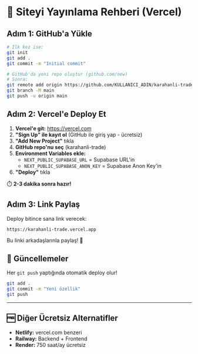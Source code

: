 # 🚀 Siteyi Yayınlama Rehberi (Vercel)

## Adım 1: GitHub'a Yükle

```bash
# İlk kez ise:
git init
git add .
git commit -m "Initial commit"

# GitHub'da yeni repo oluştur (github.com/new)
# Sonra:
git remote add origin https://github.com/KULLANICI_ADIN/karahanli-trade.git
git branch -M main
git push -u origin main
```

## Adım 2: Vercel'e Deploy Et

1. **Vercel'e git:** https://vercel.com
2. **"Sign Up" ile kayıt ol** (GitHub ile giriş yap - ücretsiz)
3. **"Add New Project"** tıkla
4. **GitHub repo'nu seç** (karahanli-trade)
5. **Environment Variables ekle:**
   - `NEXT_PUBLIC_SUPABASE_URL` = Supabase URL'in
   - `NEXT_PUBLIC_SUPABASE_ANON_KEY` = Supabase Anon Key'in
6. **"Deploy"** tıkla

⏱️ **2-3 dakika sonra hazır!**

## Adım 3: Link Paylaş

Deploy bitince sana link verecek:
```
https://karahanli-trade.vercel.app
```

Bu linki arkadaşlarınla paylaş! 🎉

## 🔄 Güncellemeler

Her `git push` yaptığında otomatik deploy olur!

```bash
git add .
git commit -m "Yeni özellik"
git push
```

---

## 🆓 Diğer Ücretsiz Alternatifler

- **Netlify:** vercel.com benzeri
- **Railway:** Backend + Frontend
- **Render:** 750 saat/ay ücretsiz

